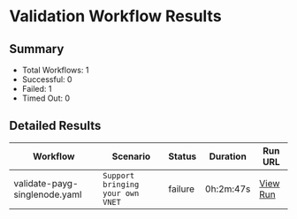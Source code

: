 # Validation Workflow Results

## Summary
- Total Workflows: 1
- Successful: 0
- Failed: 1
- Timed Out: 0

## Detailed Results

| Workflow | Scenario | Status | Duration | Run URL |
|----------|----------|---------|-----------|----------|
| validate-payg-singlenode.yaml | `Support bringing your own VNET` | failure | 0h:2m:47s | [View Run](https://github.com/azure-javaee/rhel-jboss-templates/actions/runs/15896244524) |

